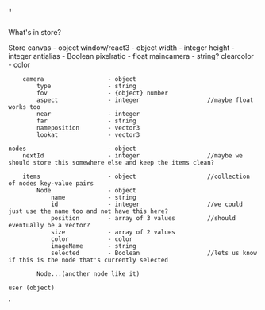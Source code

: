 
'
-----------------------------------
What's in store? 

  Store
    canvas                      - object
        window/react3           - object
            width               - integer
            height               - integer
            antialias           - Boolean
            pixelratio          - float
            maincamera          - string?
            clearcolor          - color

        camera                  - object
            type                - string
            fov                 - {object} number
            aspect              - integer                   //maybe float works too
            near                - integer
            far                 - string
            nameposition        - vector3
            lookat              - vector3
        
    nodes                       - object   
        nextId                  - integer                   //maybe we should store this somewhere else and keep the items clean?
        
        items                   - object                    //collection of nodes key-value pairs
            Node                - object    
                name            - string
                id              - integer                   //we could just use the name too and not have this here?
                position        - array of 3 values         //should eventually be a vector?
                size            - array of 2 values
                color           - color
                imageName       - string
                selected        - Boolean                   //lets us know if this is the node that's currently selected
        
            Node...(another node like it)
        
    user (object)
        
'
